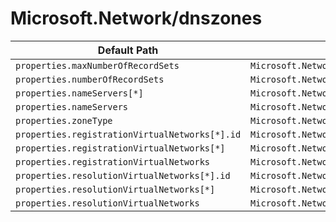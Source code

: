 # Microsoft.Network/dnszones

| Default Path | Alias |
|---|---|
| `properties.maxNumberOfRecordSets` | `Microsoft.Network/dnszones/maxNumberOfRecordSets` |
| `properties.numberOfRecordSets` | `Microsoft.Network/dnszones/numberOfRecordSets` |
| `properties.nameServers[*]` | `Microsoft.Network/dnszones/nameServers[*]` |
| `properties.nameServers` | `Microsoft.Network/dnszones/nameServers` |
| `properties.zoneType` | `Microsoft.Network/dnszones/zoneType` |
| `properties.registrationVirtualNetworks[*].id` | `Microsoft.Network/dnszones/registrationVirtualNetworks[*].id` |
| `properties.registrationVirtualNetworks[*]` | `Microsoft.Network/dnszones/registrationVirtualNetworks[*]` |
| `properties.registrationVirtualNetworks` | `Microsoft.Network/dnszones/registrationVirtualNetworks` |
| `properties.resolutionVirtualNetworks[*].id` | `Microsoft.Network/dnszones/resolutionVirtualNetworks[*].id` |
| `properties.resolutionVirtualNetworks[*]` | `Microsoft.Network/dnszones/resolutionVirtualNetworks[*]` |
| `properties.resolutionVirtualNetworks` | `Microsoft.Network/dnszones/resolutionVirtualNetworks` |

